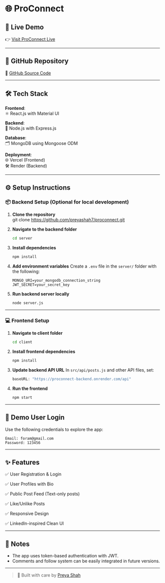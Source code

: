 # 🌐 ProConnect

## 🚀 Live Demo

👉 [Visit ProConnect Live](https://proconnect-wheat.vercel.app/)

---

## 📂 GitHub Repository

📎 [GitHub Source Code](https://github.com/preyashah7/proconnect)

---

## 🛠️ Tech Stack

**Frontend**:  
⚛️ React.js with Material UI  

**Backend**:  
🚀 Node.js with Express.js  

**Database**:  
🗂 MongoDB using Mongoose ODM  

**Deployment**:  
🌐 Vercel (Frontend)  
🛠 Render (Backend)

---

## ⚙️ Setup Instructions

### 📦 Backend Setup (Optional for local development)

1. **Clone the repository**  
   git clone https://github.com/preyashah7/proconnect.git

2. **Navigate to the backend folder**

   ```bash
   cd server
   ```

3. **Install dependencies**

   ```bash
   npm install
   ```

4. **Add environment variables**
   Create a `.env` file in the `server/` folder with the following:

   ```
   MONGO_URI=your_mongodb_connection_string
   JWT_SECRET=your_secret_key
   ```

5. **Run backend server locally**

   ```bash
   node server.js
   ```

---

### 💻 Frontend Setup

1. **Navigate to client folder**

   ```bash
   cd client
   ```

2. **Install frontend dependencies**

   ```bash
   npm install
   ```

3. **Update backend API URL**
   In `src/api/posts.js` and other API files, set:

   ```js
   baseURL: "https://proconnect-backend.onrender.com/api"
   ```

4. **Run the frontend**

   ```bash
   npm start
   ```

---

## 👤 Demo User Login

Use the following credentials to explore the app:

```
Email: foram@gmail.com  
Password: 123456
```

---

## ✨ Features

✅ User Registration & Login

✅ User Profiles with Bio

✅ Public Post Feed (Text-only posts)

✅ Like/Unlike Posts

✅ Responsive Design

✅ LinkedIn-inspired Clean UI

---

## 📌 Notes

* The app uses token-based authentication with JWT.
* Comments and follow system can be easily integrated in future versions.

---

> 💼 Built with care by [Preya Shah](https://github.com/preyashah7)



